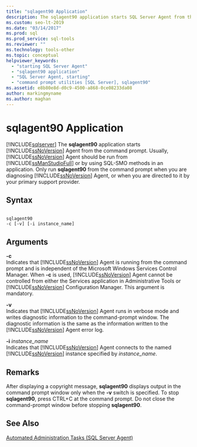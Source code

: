 ```yaml
---
title: "sqlagent90 Application"
description: The sqlagent90 application starts SQL Server Agent from the command prompt. Use it when diagnosing SQL Server Agent or when directed by your support provider.
ms.custom: seo-lt-2019
ms.date: "03/14/2017"
ms.prod: sql
ms.prod_service: sql-tools
ms.reviewer: ""
ms.technology: tools-other
ms.topic: conceptual
helpviewer_keywords: 
  - "starting SQL Server Agent"
  - "sqlagent90 application"
  - "SQL Server Agent, starting"
  - "command prompt utilities [SQL Server], sqlagent90"
ms.assetid: e8b80e8d-d0c9-4500-a868-0ce08233da08
author: markingmyname
ms.author: maghan
---
```

# sqlagent90 Application
[!INCLUDE[sqlserver](../includes/applies-to-version/sqlserver.md)]
  The **sqlagent90** application starts [!INCLUDE[ssNoVersion](../includes/ssnoversion-md.md)] Agent from the command prompt. Usually, [!INCLUDE[ssNoVersion](../includes/ssnoversion-md.md)] Agent should be run from [!INCLUDE[ssManStudioFull](../includes/ssmanstudiofull-md.md)] or by using SQL-SMO methods in an application. Only run **sqlagent90** from the command prompt when you are diagnosing [!INCLUDE[ssNoVersion](../includes/ssnoversion-md.md)] Agent, or when you are directed to it by your primary support provider.  
  
## Syntax  
  
```  
  
sqlagent90  
-c [-v] [-i instance_name]  
```  
  
## Arguments  
 **-c**  
 Indicates that [!INCLUDE[ssNoVersion](../includes/ssnoversion-md.md)] Agent is running from the command prompt and is independent of the Microsoft Windows Services Control Manager. When **-c** is used, [!INCLUDE[ssNoVersion](../includes/ssnoversion-md.md)] Agent cannot be controlled from either the Services application in Administrative Tools or [!INCLUDE[ssNoVersion](../includes/ssnoversion-md.md)] Configuration Manager. This argument is mandatory.  
  
 **-v**  
 Indicates that [!INCLUDE[ssNoVersion](../includes/ssnoversion-md.md)] Agent runs in verbose mode and writes diagnostic information to the command-prompt window. The diagnostic information is the same as the information written to the [!INCLUDE[ssNoVersion](../includes/ssnoversion-md.md)] Agent error log.  
  
 **-i** *instance_name*  
 Indicates that [!INCLUDE[ssNoVersion](../includes/ssnoversion-md.md)] Agent connects to the named [!INCLUDE[ssNoVersion](../includes/ssnoversion-md.md)] instance specified by *instance_name*.  
  
## Remarks  
 After displaying a copyright message, **sqlagent90** displays output in the command prompt window only when the **-v** switch is specified. To stop **sqlagent90**, press CTRL+C at the command prompt. Do not close the command-prompt window before stopping **sqlagent90**.  
  
## See Also  
 [Automated Administration Tasks &#40;SQL Server Agent&#41;](https://msdn.microsoft.com/library/541ee5ac-2c9f-4b74-b4f0-13b7bd5920b0)  
  
  
